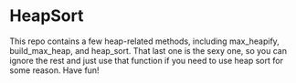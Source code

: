 # HeapSort
This repo contains a few heap-related methods, including max_heapify, build_max_heap, and heap_sort. That last one is the sexy one, so you can ignore the rest and just use that function if you need to use heap sort for some reason. Have fun!